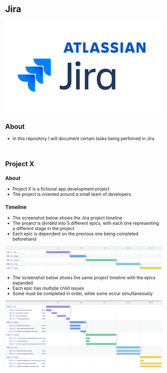 # Jira

<img src="Jira Logo.png"/>

## About

- In this repository I will document certain tasks being perfomed in Jira

<br>

## Project X

### About
- Project X is a fictional app development project
- The project is oriented around a small team of developers

### Timeline
- The screenshot below shows the Jira project timeline
- The project is divided into 5 different epics, with each one representing a different stage in the project
- Each epic is dependent on the previous one being completed beforehand
  
<img src="ProjectXTimeLine.png"/>

<br>

- The screenshot below shows the same project timeline with the epics expanded
- Each epic has multiple child issues
- Some must be completed in order, while some occur simultaneously
  
<img src="ProjectXTimeLineExpanded.png"/>

